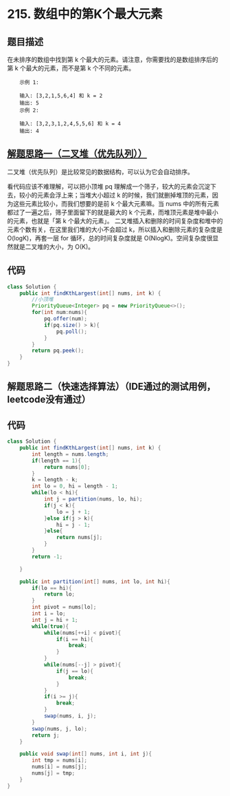 # 215. 数组中的第K个最大元素

## 题目描述
在未排序的数组中找到第 k 个最大的元素。请注意，你需要找的是数组排序后的第 k 个最大的元素，而不是第 k 个不同的元素。

        示例 1:

        输入: [3,2,1,5,6,4] 和 k = 2
        输出: 5
        示例 2:

        输入: [3,2,3,1,2,4,5,5,6] 和 k = 4
        输出: 4


## [解题思路一（二叉堆（优先队列））](https://labuladong.gitbook.io/algo/suan-fa-si-wei-xi-lie/qi-ta-suan-fa-ji-qiao/kuai-su-xuan-ze)
二叉堆（优先队列）是比较常见的数据结构，可以认为它会自动排序。

看代码应该不难理解，可以把小顶堆 pq 理解成一个筛子，较大的元素会沉淀下去，较小的元素会浮上来；当堆大小超过 k 的时候，我们就删掉堆顶的元素，因为这些元素比较小，而我们想要的是前 k 个最大元素嘛。当 nums 中的所有元素都过了一遍之后，筛子里面留下的就是最大的 k 个元素，而堆顶元素是堆中最小的元素，也就是「第 k 个最大的元素」。
二叉堆插入和删除的时间复杂度和堆中的元素个数有关，在这里我们堆的大小不会超过 k，所以插入和删除元素的复杂度是 O(logK)，再套一层 for 循环，总的时间复杂度就是 O(NlogK)。空间复杂度很显然就是二叉堆的大小，为 O(K)。


## 代码
```java
class Solution {
    public int findKthLargest(int[] nums, int k) {
        //小顶堆
        PriorityQueue<Integer> pq = new PriorityQueue<>();
        for(int num:nums){
            pq.offer(num);
            if(pq.size() > k){
                pq.poll();
            }
        }
        return pq.peek();
    }
}
```



## 解题思路二（快速选择算法）（IDE通过的测试用例，leetcode没有通过）


## 代码
```java
class Solution {
    public int findKthLargest(int[] nums, int k) {
        int length = nums.length;
        if(length == 1){
            return nums[0];
        }
        k = length - k;
        int lo = 0, hi = length - 1;
        while(lo < hi){
            int j = partition(nums, lo, hi);
            if(j < k){
                lo = j + 1;
            }else if(j > k){
                hi = j - 1;
            }else{
                return nums[j];
            }            
        }
        return -1;

    }

    public int partition(int[] nums, int lo, int hi){
        if(lo == hi){
            return lo;
        }
        int pivot = nums[lo];
        int i = lo;
        int j = hi + 1;
        while(true){
            while(nums[++i] < pivot){
                if(i == hi){
                    break;
                }
            }
            while(nums[--j] > pivot){
                if(j == lo){
                    break;
                }
            }
            if(i >= j){
                break;
            }            
            swap(nums, i, j);
        }
        swap(nums, j, lo);
        return j;
    }

    public void swap(int[] nums, int i, int j){
        int tmp = nums[i];
        nums[i] = nums[j];
        nums[j] = tmp;
    }
}
```
